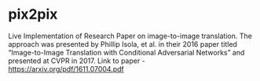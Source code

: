 # pix2pix
Live Implementation of Research Paper on image-to-image translation. The approach was presented by Phillip Isola, et al. in their 2016 paper titled “Image-to-Image Translation with Conditional Adversarial Networks” and presented at CVPR in 2017. Link to paper - https://arxiv.org/pdf/1611.07004.pdf
